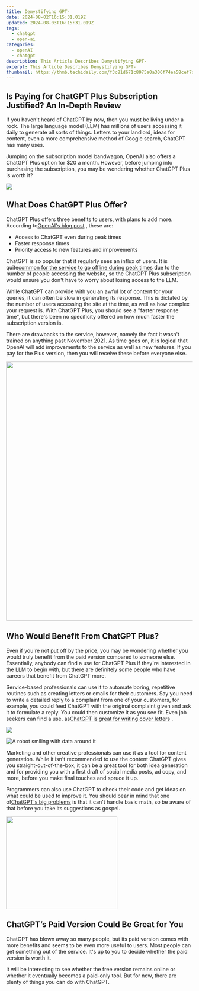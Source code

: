 ```yaml
---
title: Demystifying GPT-
date: 2024-08-02T16:15:31.019Z
updated: 2024-08-03T16:15:31.019Z
tags:
  - chatgpt
  - open-ai
categories:
  - openAI
  - chatgpt
description: This Article Describes Demystifying GPT-
excerpt: This Article Describes Demystifying GPT-
thumbnail: https://thmb.techidaily.com/f3c81d671c8975a0a306f74ea58cef7dc2a77184049b2346fa009262537fb57a.jpg
---
```


## Is Paying for ChatGPT Plus Subscription Justified? An In-Depth Review

 If you haven't heard of ChatGPT by now, then you must be living under a rock. The large language model (LLM) has millions of users accessing it daily to generate all sorts of things. Letters to your landlord, ideas for content, even a more comprehensive method of Google search, ChatGPT has many uses.

 Jumping on the subscription model bandwagon, OpenAI also offers a ChatGPT Plus option for $20 a month. However, before jumping into purchasing the subscription, you may be wondering whether ChatGPT Plus is worth it?

<!-- affiliate ads begin -->
<a href="https://store.iobit.com/order/checkout.php?PRODS=1468905&QTY=1&AFFILIATE=108875&CART=1"><img src="https://secure.avangate.com/images/merchant/184260348236f9554fe9375772ff966e/ascscan_728x90.png" border="0"></a>
<!-- affiliate ads end -->
## What Does ChatGPT Plus Offer?

 ChatGPT Plus offers three benefits to users, with plans to add more. According to[OpenAI's blog post](https://openai.com/blog/chatgpt-plus) , these are:

* Access to ChatGPT even during peak times
* Faster response times
* Priority access to new features and improvements

 ChatGPT is so popular that it regularly sees an influx of users. It is quite[common for the service to go offline during peak times](https://www.makeuseof.com/chatgpt-at-capacity-right-now-windows/) due to the number of people accessing the website, so the ChatGPT Plus subscription would ensure you don't have to worry about losing access to the LLM.

 While ChatGPT can provide with you an awful lot of content for your queries, it can often be slow in generating its response. This is dictated by the number of users accessing the site at the time, as well as how complex your request is. With ChatGPT Plus, you should see a "faster response time", but there's been no specificity offered on how much faster the subscription version is.

 There are drawbacks to the service, however, namely the fact it wasn't trained on anything past November 2021\. As time goes on, it is logical that OpenAI will add improvements to the service as well as new features. If you pay for the Plus version, then you will receive these before everyone else.

<!-- affiliate ads begin -->
<a href="https://unicoeye.pxf.io/c/5597632/2084396/18498" target="_top" id="2084396"><img src="//a.impactradius-go.com/display-ad/18498-2084396" border="0" alt="" width="1920" height="700"/></a><img height="0" width="0" src="https://imp.pxf.io/i/5597632/2084396/18498" style="position:absolute;visibility:hidden;" border="0" />
<!-- affiliate ads end -->
## Who Would Benefit From ChatGPT Plus?

 Even if you're not put off by the price, you may be wondering whether you would truly benefit from the paid version compared to someone else. Essentially, anybody can find a use for ChatGPT Plus if they're interested in the LLM to begin with, but there are definitely some people who have careers that benefit from ChatGPT more.

 Service-based professionals can use it to automate boring, repetitive routines such as creating letters or emails for their customers. Say you need to write a detailed reply to a complaint from one of your customers, for example, you could feed ChatGPT with the original complaint given and ask it to formulate a reply. You could then customize it as you see fit. Even job seekers can find a use, as[ChatGPT is great for writing cover letters](https://www.makeuseof.com/write-cover-letter-using-chatgpt/) .

<!-- affiliate ads begin -->
<a href="https://shop.manycam.com/order/checkout.php?PRODS=17728032&QTY=1&AFFILIATE=108875&CART=1"><img src="https://secure.avangate.com/images/merchant/8230bea7d54bcdf99cdfe85cb07313d5/mcaffbanner920x120.png" border="0"></a>
<!-- affiliate ads end -->
![A robot smiling with data around it](https://static1.makeuseofimages.com/wordpress/wp-content/uploads/2023/03/ai-robot-data.jpg)

 Marketing and other creative professionals can use it as a tool for content generation. While it isn't recommended to use the content ChatGPT gives you straight-out-of-the-box, it can be a great tool for both idea generation and for providing you with a first draft of social media posts, ad copy, and more, before you make final touches and spruce it up.

 Programmers can also use ChatGPT to check their code and get ideas on what could be used to improve it. You should bear in mind that one of[ChatGPT's big problems](https://www.makeuseof.com/openai-chatgpt-biggest-probelms/) is that it can't handle basic math, so be aware of that before you take its suggestions as gospel.

<!-- affiliate ads begin -->
<a href="https://godlikehost.sjv.io/c/5597632/1920047/21774" target="_top" id="1920047"><img src="//a.impactradius-go.com/display-ad/21774-1920047" border="0" alt="" width="300" height="250"/></a><img height="0" width="0" src="https://imp.pxf.io/i/5597632/1920047/21774" style="position:absolute;visibility:hidden;" border="0" />
<!-- affiliate ads end -->
## ChatGPT’s Paid Version Could Be Great for You

 ChatGPT has blown away so many people, but its paid version comes with more benefits and seems to be even more useful to users. Most people can get something out of the service. It's up to you to decide whether the paid version is worth it.

 It will be interesting to see whether the free version remains online or whether it eventually becomes a paid-only tool. But for now, there are plenty of things you can do with ChatGPT.


<ins class="adsbygoogle"
     style="display:block"
     data-ad-format="autorelaxed"
     data-ad-client="ca-pub-7571918770474297"
     data-ad-slot="1223367746"></ins>



<ins class="adsbygoogle"
     style="display:block"
     data-ad-client="ca-pub-7571918770474297"
     data-ad-slot="8358498916"
     data-ad-format="auto"
     data-full-width-responsive="true"></ins>
